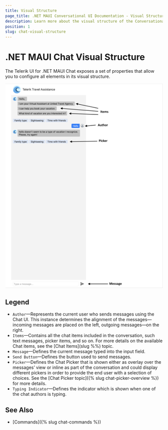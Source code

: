 ```yaml
---
title: Visual Structure
page_title: .NET MAUI Conversational UI Documentation - Visual Structure
description: Learn more about the visual structure of the Conversational UI
position: 1
slug: chat-visual-structure
---
```


# .NET MAUI Chat Visual Structure

The Telerik UI for .NET MAUI Chat exposes a set of properties that allow you to configure all elements in its visual structure.

![.NET MAUI Chat Visual Structure](images/chat-visualstructure.png)

## Legend

- `Author`&mdash;Represents the current user who sends messages using the Chat UI. This instance determines the alignment of the messages—incoming messages are placed on the left, outgoing messages—on the right.
- `Items`&mdash;Contains all the chat items included in the conversation, such text messages, picker items, and so on. For more details on the available Chat items, see the [Chat Items](slug %%) topic.
- `Message`&mdash;Defines the current message typed into the input field.
- `Send Button`&mdash;Defines the button used to send messages.
- `Picker`&mdash;Defines the Chat Picker that is shown either as overlay over the messages’ view or inline as part of the conversation and could display different pickers in order to provide the end user with a selection of choices. See the [Chat Picker topic]({% slug chat-picker-overview %}) for more details.
- `Typing Indicator`&mdash;Defines the indicator which is shown when one of the chat authors is typing.

## See Also

- [Commands]({% slug chat-commands %})

